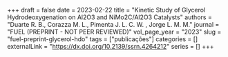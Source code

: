 +++ 
draft = false
date = 2023-02-22
title = "Kinetic Study of Glycerol Hydrodeoxygenation on Al2O3 and NiMo2C/Al2O3 Catalysts"
authors = "Duarte R. B., Corazza M. L., Pimenta J. L. C. W.  , Jorge L. M. M."
journal = "FUEL (PREPRINT - NOT PEER REVIEWED)"
vol_page_year = "2023"
slug = "fuel-preprint-glycerol-hdo" 
tags = ["publicações"]
categories = []
externalLink = "https://dx.doi.org/10.2139/ssrn.4264212"
series = []
+++


